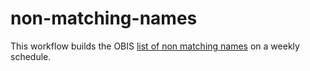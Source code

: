 # non-matching-names

This workflow builds the OBIS [list of non matching names](https://github.com/iobis/non-matching-names/blob/master/list.csv) on a weekly schedule.
